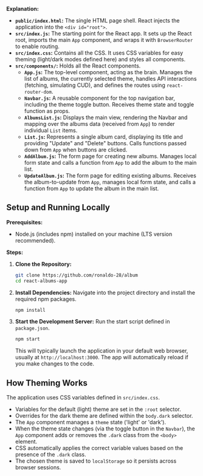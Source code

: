**Explanation:**

- **`public/index.html`:** The single HTML page shell. React injects the application into the `<div id="root">`.
- **`src/index.js`:** The starting point for the React app. It sets up the React root, imports the main `App` component, and wraps it with `BrowserRouter` to enable routing.
- **`src/index.css`:** Contains all the CSS. It uses CSS variables for easy theming (light/dark modes defined here) and styles all components.
- **`src/components/`:** Holds all the React components.
  - **`App.js`:** The top-level component, acting as the brain. Manages the list of albums, the currently selected theme, handles API interactions (fetching, simulating CUD), and defines the routes using `react-router-dom`.
  - **`Navbar.js`:** A reusable component for the top navigation bar, including the theme toggle button. Receives theme state and toggle function as props.
  - **`AlbumsList.js`:** Displays the main view, rendering the Navbar and mapping over the albums data (received from `App`) to render individual `List` items.
  - **`List.js`:** Represents a single album card, displaying its title and providing "Update" and "Delete" buttons. Calls functions passed down from `App` when buttons are clicked.
  - **`AddAlbum.js`:** The form page for creating new albums. Manages local form state and calls a function from `App` to add the album to the main list.
  - **`UpdateAlbum.js`:** The form page for editing existing albums. Receives the album-to-update from `App`, manages local form state, and calls a function from `App` to update the album in the main list.

## Setup and Running Locally

**Prerequisites:**

- Node.js (includes npm) installed on your machine (LTS version recommended).

**Steps:**

1.  **Clone the Repository:**

    ```bash
    git clone https://github.com/ronaldo-28/album
    cd react-albums-app
    ```

2.  **Install Dependencies:**
    Navigate into the project directory and install the required npm packages.

    ```bash
    npm install
    ```

3.  **Start the Development Server:**
    Run the start script defined in `package.json`.
    ```bash
    npm start
    ```
    This will typically launch the application in your default web browser, usually at `http://localhost:3000`. The app will automatically reload if you make changes to the code.

## How Theming Works

The application uses CSS variables defined in `src/index.css`.

- Variables for the default (light) theme are set in the `:root` selector.
- Overrides for the dark theme are defined within the `body.dark` selector.
- The `App` component manages a `theme` state ('light' or 'dark').
- When the theme state changes (via the toggle button in the `Navbar`), the `App` component adds or removes the `.dark` class from the `<body>` element.
- CSS automatically applies the correct variable values based on the presence of the `.dark` class.
- The chosen theme is saved to `localStorage` so it persists across browser sessions.
